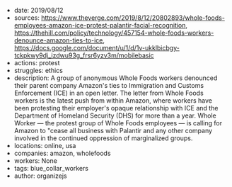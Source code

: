 - date: 2019/08/12
- sources: https://www.theverge.com/2019/8/12/20802893/whole-foods-employees-amazon-ice-protest-palantir-facial-recognition, https://thehill.com/policy/technology/457154-whole-foods-workers-denounce-amazon-ties-to-ice, https://docs.google.com/document/u/1/d/1v-ukklbicbgy-tckpkwy9dj_izdwu93g_frsr6yzv3m/mobilebasic
- actions: protest
- struggles: ethics
- description: A group of anonymous Whole Foods workers denounced their parent company Amazon's ties to Immigration and Customs Enforcement (ICE) in an open letter. The letter from Whole Foods workers is the latest push from within Amazon, where workers have been protesting their employer's opaque relationship with ICE and the Department of Homeland Security (DHS) for more than a year. Whole Worker — the protest group of Whole Foods employees — is calling for Amazon to "cease all business with Palantir and any other company involved in the continued oppression of marginalized groups.
- locations: online, usa
- companies: amazon, wholefoods
- workers: None
- tags: blue_collar_workers
- author: organizejs
